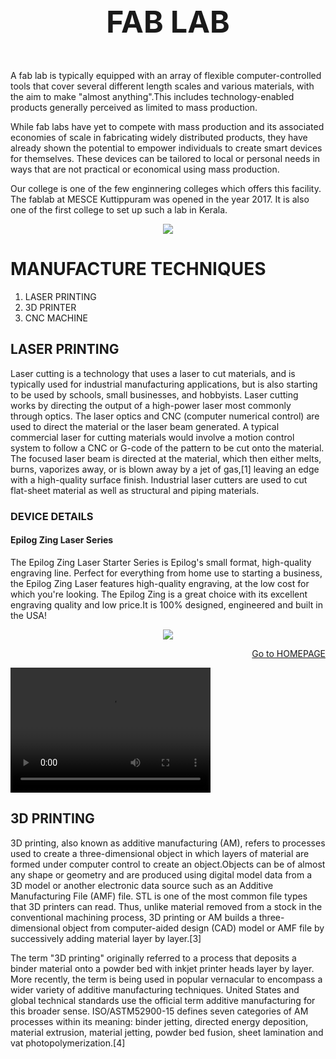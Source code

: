 <font size="+5">
<p align= "center">
  <b> FAB LAB </b>
  </p></font>
  
  A fab lab is typically equipped with an array of flexible computer-controlled tools that cover several different length scales and various materials, with the aim to make "almost anything".This includes technology-enabled products generally perceived as limited to mass production.

While fab labs have yet to compete with mass production and its associated economies of scale in fabricating widely distributed products, they have already shown the potential to empower individuals to create smart devices for themselves. These devices can be tailored to local or personal needs in ways that are not practical or economical using mass production.

Our college is one of the few enginnering colleges which offers this facility. The fablab at MESCE Kuttippuram was opened in the year 2017. It is also one of the first college to set up such a lab in Kerala.

<p align= "center">
  <img src="http://www.anuragchugh.com/_/rsrc/1467891596424/logos/fabfoundationindialogo.png">
</p> 

# MANUFACTURE TECHNIQUES
1. LASER PRINTING
2. 3D PRINTER 
3. CNC MACHINE

## LASER PRINTING
Laser cutting is a technology that uses a laser to cut materials, and is typically used for industrial manufacturing applications, but is also starting to be used by schools, small businesses, and hobbyists. Laser cutting works by directing the output of a high-power laser most commonly through optics. The laser optics and CNC (computer numerical control) are used to direct the material or the laser beam generated. A typical commercial laser for cutting materials would involve a motion control system to follow a CNC or G-code of the pattern to be cut onto the material. The focused laser beam is directed at the material, which then either melts, burns, vaporizes away, or is blown away by a jet of gas,[1] leaving an edge with a high-quality surface finish. Industrial laser cutters are used to cut flat-sheet material as well as structural and piping materials.
### DEVICE DETAILS
#### Epilog Zing Laser Series
The Epilog Zing Laser Starter Series is Epilog's small format, high-quality engraving line. Perfect for everything from home use to starting a business, the Epilog Zing Laser features high-quality engraving, at the low cost for which you're looking. The Epilog Zing is a great choice with its excellent engraving quality and low price.It is 100% designed, engineered and built in the USA!
<p align= "center">
  <img src="https://encrypted-tbn0.gstatic.com/images?q=tbn:ANd9GcSkmYTbB-6AIqShJ98JyQQ0cjJ6it1VbcqAtbRZA00dyair5k7u">
</p>

[<p align= "right">Go to HOMEPAGE </p>](https://arjunhari2704.github.io/)

<video src="video_2017-08-13_20-26-41.mp4" width="320" height="200" controls preload></video>
## 3D PRINTING
3D printing, also known as additive manufacturing (AM), refers to processes used to create a three-dimensional object in which layers of material are formed under computer control to create an object.Objects can be of almost any shape or geometry and are produced using digital model data from a 3D model or another electronic data source such as an Additive Manufacturing File (AMF) file. STL is one of the most common file types that 3D printers can read. Thus, unlike material removed from a stock in the conventional machining process, 3D printing or AM builds a three-dimensional object from computer-aided design (CAD) model or AMF file by successively adding material layer by layer.[3]

The term "3D printing" originally referred to a process that deposits a binder material onto a powder bed with inkjet printer heads layer by layer. More recently, the term is being used in popular vernacular to encompass a wider variety of additive manufacturing techniques. United States and global technical standards use the official term additive manufacturing for this broader sense. ISO/ASTM52900-15 defines seven categories of AM processes within its meaning: binder jetting, directed energy deposition, material extrusion, material jetting, powder bed fusion, sheet lamination and vat photopolymerization.[4]
